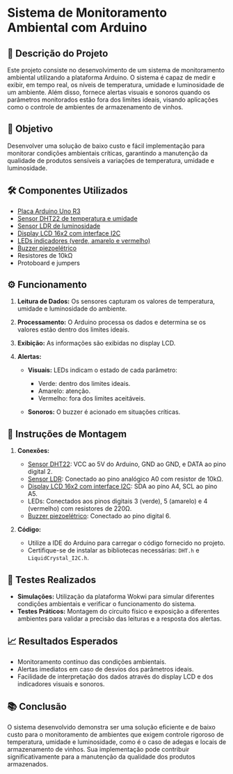 # Sistema de Monitoramento Ambiental com Arduino
 
## 📌 Descrição do Projeto
 
Este projeto consiste no desenvolvimento de um sistema de monitoramento ambiental utilizando a plataforma Arduino. O sistema é capaz de medir e exibir, em tempo real, os níveis de temperatura, umidade e luminosidade de um ambiente. Além disso, fornece alertas visuais e sonoros quando os parâmetros monitorados estão fora dos limites ideais, visando aplicações como o controle de ambientes de armazenamento de vinhos.
 
## 🎯 Objetivo
 
Desenvolver uma solução de baixo custo e fácil implementação para monitorar condições ambientais críticas, garantindo a manutenção da qualidade de produtos sensíveis a variações de temperatura, umidade e luminosidade.
 
## 🛠️ Componentes Utilizados
 
* [Placa Arduino Uno R3]()
* [Sensor DHT22 de temperatura e umidade]()
* [Sensor LDR de luminosidade]()
* [Display LCD 16x2 com interface I2C]()
* [LEDs indicadores (verde, amarelo e vermelho)]()
* [Buzzer piezoelétrico]()
* Resistores de 10kΩ
* Protoboard e jumpers
 
## ⚙️ Funcionamento
 
1. **Leitura de Dados:** Os sensores capturam os valores de temperatura, umidade e luminosidade do ambiente.
2. **Processamento:** O Arduino processa os dados e determina se os valores estão dentro dos limites ideais.
3. **Exibição:** As informações são exibidas no display LCD.
4. **Alertas:**
 
   * **Visuais:** LEDs indicam o estado de cada parâmetro:
 
     * Verde: dentro dos limites ideais.
     * Amarelo: atenção.
     * Vermelho: fora dos limites aceitáveis.
   * **Sonoros:** O buzzer é acionado em situações críticas.
 
## 🔧 Instruções de Montagem
 
1. **Conexões:**
 
   * [Sensor DHT22](): VCC ao 5V do Arduino, GND ao GND, e DATA ao pino digital 2.
   * [Sensor LDR](): Conectado ao pino analógico A0 com resistor de 10kΩ.
   * [Display LCD 16x2 com interface I2C](): SDA ao pino A4, SCL ao pino A5.
   * LEDs: Conectados aos pinos digitais 3 (verde), 5 (amarelo) e 4 (vermelho) com resistores de 220Ω.
   * [Buzzer piezoelétrico](): Conectado ao pino digital 6.
 
2. **Código:**
 
   * Utilize a IDE do Arduino para carregar o código fornecido no projeto.
   * Certifique-se de instalar as bibliotecas necessárias: `DHT.h` e `LiquidCrystal_I2C.h`.
 
## 🧪 Testes Realizados
 
* **Simulações:** Utilização da plataforma Wokwi para simular diferentes condições ambientais e verificar o funcionamento do sistema.
* **Testes Práticos:** Montagem do circuito físico e exposição a diferentes ambientes para validar a precisão das leituras e a resposta dos alertas.
 
## 📈 Resultados Esperados
 
* Monitoramento contínuo das condições ambientais.
* Alertas imediatos em caso de desvios dos parâmetros ideais.
* Facilidade de interpretação dos dados através do display LCD e dos indicadores visuais e sonoros.
 
## 📚 Conclusão
 
O sistema desenvolvido demonstra ser uma solução eficiente e de baixo custo para o monitoramento de ambientes que exigem controle rigoroso de temperatura, umidade e luminosidade, como é o caso de adegas e locais de armazenamento de vinhos. Sua implementação pode contribuir significativamente para a manutenção da qualidade dos produtos armazenados.
